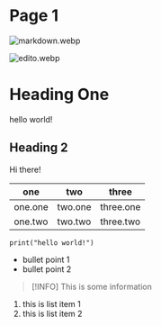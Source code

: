 # Page 1

![markdown.webp](./attachments/markdown.webp)

![edito.webp](./attachments/edito.webp)

# Heading One

hello world!

## Heading 2

Hi there!

| **one** | **two** | **three** |
| --- | --- | --- |
| one.one | two.one | three.one |
| one.two | two.two | three.two |

```
print("hello world!")
```

- bullet point 1
- bullet point 2

> [!INFO]
> This is some information

1. this is list item 1
2. this is list item 2